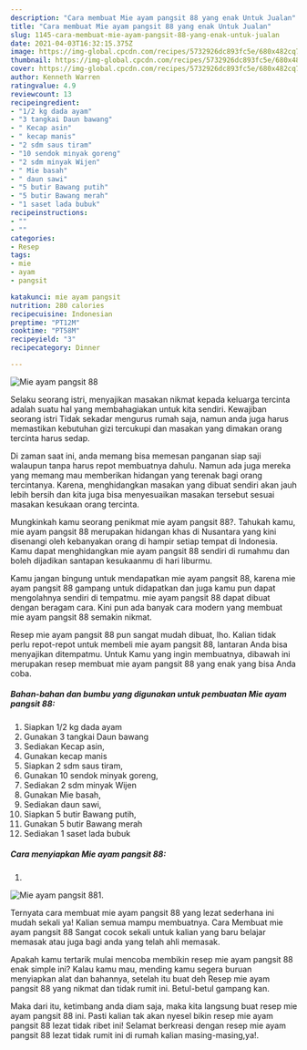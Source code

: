 ```yaml
---
description: "Cara membuat Mie ayam pangsit 88 yang enak Untuk Jualan"
title: "Cara membuat Mie ayam pangsit 88 yang enak Untuk Jualan"
slug: 1145-cara-membuat-mie-ayam-pangsit-88-yang-enak-untuk-jualan
date: 2021-04-03T16:32:15.375Z
image: https://img-global.cpcdn.com/recipes/5732926dc893fc5e/680x482cq70/mie-ayam-pangsit-88-foto-resep-utama.jpg
thumbnail: https://img-global.cpcdn.com/recipes/5732926dc893fc5e/680x482cq70/mie-ayam-pangsit-88-foto-resep-utama.jpg
cover: https://img-global.cpcdn.com/recipes/5732926dc893fc5e/680x482cq70/mie-ayam-pangsit-88-foto-resep-utama.jpg
author: Kenneth Warren
ratingvalue: 4.9
reviewcount: 13
recipeingredient:
- "1/2 kg dada ayam"
- "3 tangkai Daun bawang"
- " Kecap asin"
- " kecap manis"
- "2 sdm saus tiram"
- "10 sendok minyak goreng"
- "2 sdm minyak Wijen"
- " Mie basah"
- " daun sawi"
- "5 butir Bawang putih"
- "5 butir Bawang merah"
- "1 saset lada bubuk"
recipeinstructions:
- ""
- ""
categories:
- Resep
tags:
- mie
- ayam
- pangsit

katakunci: mie ayam pangsit 
nutrition: 280 calories
recipecuisine: Indonesian
preptime: "PT12M"
cooktime: "PT58M"
recipeyield: "3"
recipecategory: Dinner

---
```



![Mie ayam pangsit 88](https://img-global.cpcdn.com/recipes/5732926dc893fc5e/680x482cq70/mie-ayam-pangsit-88-foto-resep-utama.jpg)

Selaku seorang istri, menyajikan masakan nikmat kepada keluarga tercinta adalah suatu hal yang membahagiakan untuk kita sendiri. Kewajiban seorang istri Tidak sekadar mengurus rumah saja, namun anda juga harus memastikan kebutuhan gizi tercukupi dan masakan yang dimakan orang tercinta harus sedap.

Di zaman  saat ini, anda memang bisa memesan panganan siap saji walaupun tanpa harus repot membuatnya dahulu. Namun ada juga mereka yang memang mau memberikan hidangan yang terenak bagi orang tercintanya. Karena, menghidangkan masakan yang dibuat sendiri akan jauh lebih bersih dan kita juga bisa menyesuaikan masakan tersebut sesuai masakan kesukaan orang tercinta. 



Mungkinkah kamu seorang penikmat mie ayam pangsit 88?. Tahukah kamu, mie ayam pangsit 88 merupakan hidangan khas di Nusantara yang kini disenangi oleh kebanyakan orang di hampir setiap tempat di Indonesia. Kamu dapat menghidangkan mie ayam pangsit 88 sendiri di rumahmu dan boleh dijadikan santapan kesukaanmu di hari liburmu.

Kamu jangan bingung untuk mendapatkan mie ayam pangsit 88, karena mie ayam pangsit 88 gampang untuk didapatkan dan juga kamu pun dapat mengolahnya sendiri di tempatmu. mie ayam pangsit 88 dapat dibuat dengan beragam cara. Kini pun ada banyak cara modern yang membuat mie ayam pangsit 88 semakin nikmat.

Resep mie ayam pangsit 88 pun sangat mudah dibuat, lho. Kalian tidak perlu repot-repot untuk membeli mie ayam pangsit 88, lantaran Anda bisa menyajikan ditempatmu. Untuk Kamu yang ingin membuatnya, dibawah ini merupakan resep membuat mie ayam pangsit 88 yang enak yang bisa Anda coba.

<!--inarticleads1-->

##### Bahan-bahan dan bumbu yang digunakan untuk pembuatan Mie ayam pangsit 88:

1. Siapkan 1/2 kg dada ayam
1. Gunakan 3 tangkai Daun bawang
1. Sediakan  Kecap asin,
1. Gunakan  kecap manis
1. Siapkan 2 sdm saus tiram,
1. Gunakan 10 sendok minyak goreng,
1. Sediakan 2 sdm minyak Wijen
1. Gunakan  Mie basah,
1. Sediakan  daun sawi,
1. Siapkan 5 butir Bawang putih,
1. Gunakan 5 butir Bawang merah
1. Sediakan 1 saset lada bubuk




<!--inarticleads2-->

##### Cara menyiapkan Mie ayam pangsit 88:

1. 
<img src="https://img-global.cpcdn.com/steps/5df760eb4cac43fc/160x128cq70/mie-ayam-pangsit-88-langkah-memasak-1-foto.jpg" alt="Mie ayam pangsit 88">1. 




Ternyata cara membuat mie ayam pangsit 88 yang lezat sederhana ini mudah sekali ya! Kalian semua mampu membuatnya. Cara Membuat mie ayam pangsit 88 Sangat cocok sekali untuk kalian yang baru belajar memasak atau juga bagi anda yang telah ahli memasak.

Apakah kamu tertarik mulai mencoba membikin resep mie ayam pangsit 88 enak simple ini? Kalau kamu mau, mending kamu segera buruan menyiapkan alat dan bahannya, setelah itu buat deh Resep mie ayam pangsit 88 yang nikmat dan tidak rumit ini. Betul-betul gampang kan. 

Maka dari itu, ketimbang anda diam saja, maka kita langsung buat resep mie ayam pangsit 88 ini. Pasti kalian tak akan nyesel bikin resep mie ayam pangsit 88 lezat tidak ribet ini! Selamat berkreasi dengan resep mie ayam pangsit 88 lezat tidak rumit ini di rumah kalian masing-masing,ya!.

